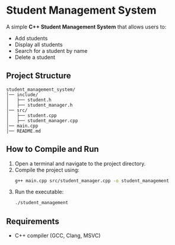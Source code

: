 # Student Management System

A simple **C++ Student Management System** that allows users to:

- Add students
- Display all students
- Search for a student by name
- Delete a student

## Project Structure
```
student_management_system/
│── include/
│   ├── student.h
│   ├── student_manager.h
│── src/
│   ├── student.cpp
│   ├── student_manager.cpp
│── main.cpp
│── README.md
```

## How to Compile and Run
1. Open a terminal and navigate to the project directory.
2. Compile the project using:
   ```sh
   g++ main.cpp src/student_manager.cpp -o student_management
   ```
3. Run the executable:
   ```sh
   ./student_management
   ```

## Requirements
- C++ compiler (GCC, Clang, MSVC)

